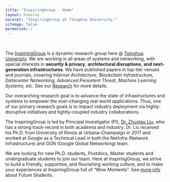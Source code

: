 ```yaml
---
title: "InspiringGroup - Home"
layout: homelay
excerpt: "InspiringGroup at Tsinghua University."
sitemap: false
permalink: /
---
```


<br />

<div class="homewords">

The [InspiringGroup](.) is a dynamic research group here @ [Tsinghua University](https://www.tsinghua.edu.cn/). We are working in all areas of systems and networking, with special interests in **security & privacy**, **architectural disruptions**, **and next-generation infrastructures**. We have published papers in top-tier venues and journals, covering *Internet Architecture, Blockchain Infrastructure, Datacenter Networking, Advanced Persistent Threat, Machine Learning Systems, etc*. See our [Research](./research) for more details.  

Our overarching research goal is to advance the state of infrastructures and systems to empower the ever-changing real world applications. Thus, one of our primary research goals is to impact industry deployment via highly-disruptive initiatives and tightly-coupled industry collaborations. 

The InspiringGroup is led by Principal Investigator (PI), [Dr. Zhuotao Liu](https://zliuinspire.github.io/), who has a strong track-record in both academia and industry. Dr. Liu received his Ph.D. from University of Illinois at Urbana-Champaign in 2017 and worked at Google as a Technical Lead in both the NetInfra (Network Infrastructure) and GGN (Google Global Networking) team.  

<span class="">We are looking for new Ph.D. students, Postdocs, Master students and undergraduate students to join our team</span>. Here at InspiringGroup, we strive to build a friendly, supportive, and flourishing working culture, and to make your experiences at InspiringGroup full of “Wow Moments”. See [more info](./joinus) about Future Students. 

</div>
